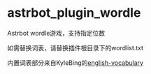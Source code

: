 # astrbot_plugin_wordle

Astrbot wordle游戏，支持指定位数

如需替换词表，请替换插件根目录下的wordlist.txt

内置词表部分来自KyleBing的[english-vocabulary](https://github.com/KyleBing/english-vocabulary)
